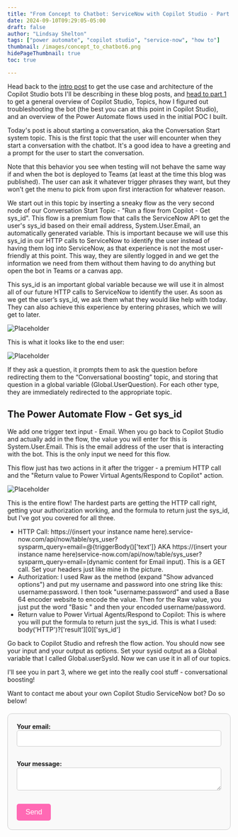 ```yaml
---
title: "From Concept to Chatbot: ServiceNow with Copilot Studio - Part 2"
date: 2024-09-10T09:29:05-05:00
draft: false
author: "Lindsay Shelton"
tags: ["power automate", "copilot studio", "service-now", "how to"]
thumbnail: /images/concept_to_chatbot6.png
hidePageThumbnail: true
toc: true

---
```


Head back to the <a href="https://www.lindsaytshelton.com/blog/202409from_concept_to_chatbot_servicenow_with_copilot_studio_intro/">intro post</a> to get the use case and architecture of the Copilot Studio bots I'll be describing in these blog posts, and <a href="https://www.lindsaytshelton.com/blog/202409from_concept_to_chatbot_servicenow_with_copilot_studio_part1/">head to part 1</a> to get a general overview of Copilot Studio, Topics, how I figured out troubleshooting the bot (the best you can at this point in Copilot Studio), and an overview of the Power Automate flows used in the initial POC I built.

Today's post is about starting a conversation, aka the Conversation Start system topic.  This is the first topic that the user will encounter when they start a conversation with the chatbot.  It's a good idea to have a greeting and a prompt for the user to start the conversation.

Note that this behavior you see when testing will not behave the same way if and when the bot is deployed to Teams (at least at the time this blog was published).  The user can ask it whatever trigger phrases they want, but they won’t get the menu to pick from upon first interaction for whatever reason. 

We start out in this topic by inserting a sneaky flow as the very second node of our Conversation Start Topic - "Run a flow from Copilot - Get sys_id".  This flow is a premium flow that calls the ServiceNow API to get the user's sys_id based on their email address, System.User.Email, an automatically generated variable.  This is important because we will use this sys_id in our HTTP calls to ServiceNow to identify the user instead of having them log into ServiceNow, as that experience is not the most user-friendly at this point.  This way, they are silently logged in and we get the information we need from them without them having to do anything but open the bot in Teams or a canvas app.

This sys_id is an important global variable because we will use it in almost all of our future HTTP calls to ServiceNow to identify the user.  As soon as we get the user’s sys_id, we ask them what they would like help with today.  They can also achieve this experience by entering phrases, which we will get to later. 

![Placeholder](/images/concept_to_chatbot16.png)

This is what it looks like to the end user: 

![Placeholder](/images/concept_to_chatbot17.png)

If they ask a question, it prompts them to ask the question before redirecting them to the “Conversational boosting” topic, and storing that question in a global variable (Global.UserQuestion).  For each other type, they are immediately redirected to the appropriate topic. 

## The Power Automate Flow - Get sys_id

We add one trigger text input - Email.  When you go back to Copilot Studio and actually add in the flow, the value you will enter for this is System.User.Email.  This is the email address of the user that is interacting with the bot.  This is the only input we need for this flow.

This flow just has two actions in it after the trigger - a premium HTTP call and the "Return value to Power Virtual Agents/Respond to Copilot" action.

![Placeholder](/images/concept_to_chatbot18.png)

This is the entire flow!  The hardest parts are getting the HTTP call right, getting your authorization working, and the formula to return just the sys_id, but I've got you covered for all three.

* HTTP Call: https://(insert your instance name here).service-now.com/api/now/table/sys_user?sysparm_query=email=@{triggerBody()['text']} AKA https://(insert your instance name here)service-now.com/api/now/table/sys_user?sysparm_query=email=(dynamic content for Email input).  This is a GET call.  Set your headers just like mine in the picture.
* Authorization: I used Raw as the method (expand "Show advanced options") and put my username and password into one string like this: username:password.  I then took "username:password" and used a Base 64 encoder website to encode the value.  Then for the Raw value, you just put the word "Basic " and then your encoded username/password.
* Return value to Power Virtual Agents/Respond to Copilot: This is where you will put the formula to return just the sys_id.  This is what I used: body('HTTP')?['result'][0]['sys_id']

Go back to Copilot Studio and refresh the flow action.  You should now see your input and your output as options.  Set your sysid output as a Global variable that I called Global.userSysId.  Now we can use it in all of our topics.

I'll see you in part 3, where we get into the really cool stuff - conversational boosting!

Want to contact me about your own Copilot Studio ServiceNow bot?  Do so below!

<style>
  /* Form styling */
  form {
    max-width: 600px;
    margin: 20px auto;
    padding: 20px;
    border: 1px solid #ccc;
    border-radius: 10px;
    background-color: #f9f9f9;
  }

  label {
    display: block;
    margin-bottom: 10px;
    font-weight: bold;
  }

  input[type="email"], textarea {
    width: 100%;
    padding: 10px;
    margin-bottom: 20px;
    border: 1px solid #ccc;
    border-radius: 5px;
  }

  /* Styling for the button */
  button[type="submit"] {
    background-color: #ff69b4;
    color: white;
    padding: 10px 20px;
    border: none;
    border-radius: 5px;
    cursor: pointer;
    font-size: 16px;
  }

  button[type="submit"]:hover {
    background-color: #ff1493;
  }
</style>

<!-- Contact Form -->
<form action="https://formspree.io/f/mqazoelw" method="POST">
  <label>
    Your email:
    <input type="email" name="email" required>
  </label>
  <label>
    Your message:
    <textarea name="message" required></textarea>
  </label>
  <button type="submit">Send</button>
</form>


<!-- Google tag (gtag.js) -->
<script async src="https://www.googletagmanager.com/gtag/js?id=G-CN3PDT3T20"></script>
<script>
  window.dataLayer = window.dataLayer || [];
  function gtag(){dataLayer.push(arguments);}
  gtag('js', new Date());

  gtag('config', 'G-CN3PDT3T20');
</script>